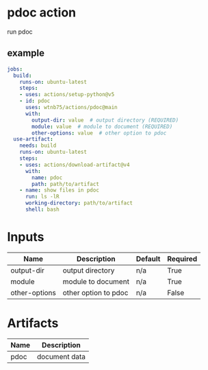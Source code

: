 # pdoc action

run pdoc


## example

```yaml
jobs:
  build:
    runs-on: ubuntu-latest
    steps:
    - uses: actions/setup-python@v5
    - id: pdoc
      uses: wtnb75/actions/pdoc@main
      with:
        output-dir: value  # output directory (REQUIRED)
        module: value  # module to document (REQUIRED)
        other-options: value  # other option to pdoc
  use-artifact:
    needs: build
    runs-on: ubuntu-latest
    steps:
    - uses: actions/download-artifact@v4
      with:
        name: pdoc
        path: path/to/artifact
    - name: show files in pdoc
      run: ls -lR
      working-directory: path/to/artifact
      shell: bash
```

# Inputs

| Name | Description | Default | Required |
|------|-------------|---------|----------|
| output-dir | output directory | n/a | True |
| module | module to document | n/a | True |
| other-options | other option to pdoc | n/a | False |

# Artifacts

| Name | Description |
|------|-------------|
| pdoc | document data |
